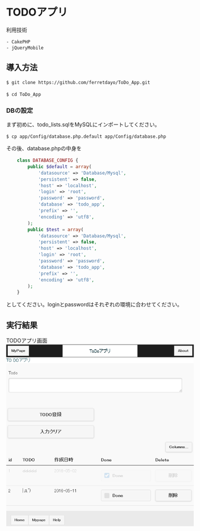 # TODOアプリ
利用技術

    - CakePHP
    - jQueryMobile

## 導入方法

	$ git clone https://github.com/ferretdayo/ToDo_App.git

	$ cd ToDo_App
    
### DBの設定

まず初めに、todo_lists.sqlをMySQLにインポートしてください。

	$ cp app/Config/database.php.default app/Config/database.php


その後、database.phpの中身を


```php
	class DATABASE_CONFIG {
		public $default = array(
			'datasource' => 'Database/Mysql',
			'persistent' => false,
			'host' => 'localhost',
			'login' => 'root',
			'password' => 'password',
			'database' => 'todo_app',
			'prefix' => '',
			'encoding' => 'utf8',
		);
		public $test = array(
			'datasource' => 'Database/Mysql',
			'persistent' => false,
			'host' => 'localhost',
			'login' => 'root',
			'password' => 'password',
			'database' => 'todo_app',
			'prefix' => '',
			'encoding' => 'utf8',
		);
	}
```
としてください。loginとpasswordはそれぞれの環境に合わせてください。

## 実行結果

TODOアプリ画面
![TODOアプリ画面](./readme/todo.png)